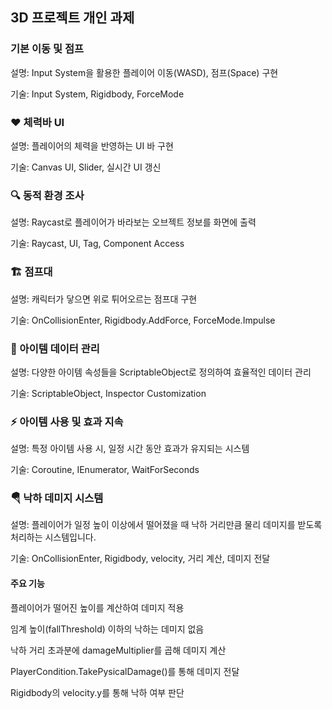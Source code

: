 ## 3D 프로젝트 개인 과제

### 기본 이동 및 점프
설명: Input System을 활용한 플레이어 이동(WASD), 점프(Space) 구현

기술: Input System, Rigidbody, ForceMode

### ❤️ 체력바 UI
설명: 플레이어의 체력을 반영하는 UI 바 구현

기술: Canvas UI, Slider, 실시간 UI 갱신

### 🔍 동적 환경 조사
설명: Raycast로 플레이어가 바라보는 오브젝트 정보를 화면에 출력

기술: Raycast, UI, Tag, Component Access


### 🏗️ 점프대
설명: 캐릭터가 닿으면 위로 튀어오르는 점프대 구현

기술: OnCollisionEnter, Rigidbody.AddForce, ForceMode.Impulse

### 🧰 아이템 데이터 관리
설명: 다양한 아이템 속성들을 ScriptableObject로 정의하여 효율적인 데이터 관리

기술: ScriptableObject, Inspector Customization

### ⚡ 아이템 사용 및 효과 지속
설명: 특정 아이템 사용 시, 일정 시간 동안 효과가 유지되는 시스템

기술: Coroutine, IEnumerator, WaitForSeconds

### 🪂 낙하 데미지 시스템
설명: 플레이어가 일정 높이 이상에서 떨어졌을 때 낙하 거리만큼 물리 데미지를 받도록 처리하는 시스템입니다.

기술: OnCollisionEnter, Rigidbody, velocity, 거리 계산, 데미지 전달

#### 주요 기능
플레이어가 떨어진 높이를 계산하여 데미지 적용

임계 높이(fallThreshold) 이하의 낙하는 데미지 없음

낙하 거리 초과분에 damageMultiplier를 곱해 데미지 계산

PlayerCondition.TakePysicalDamage()를 통해 데미지 전달

Rigidbody의 velocity.y를 통해 낙하 여부 판단

